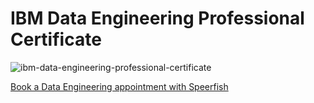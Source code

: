 # IBM Data Engineering Professional Certificate 

![ibm-data-engineering-professional-certificate](https://github.com/user-attachments/assets/570c5a8a-2eea-4165-a83b-e072fd4d2545)

[Book a Data Engineering appointment with Speerfish](https://speerfish-denver.square.site/s/appointments)
